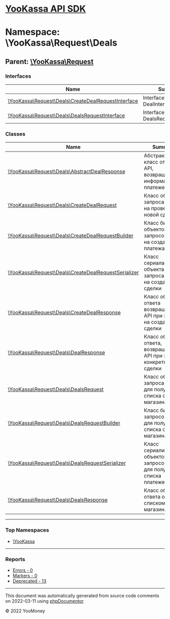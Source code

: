# [YooKassa API SDK](../home.md)

# Namespace: \YooKassa\Request\Deals

## Parent: [\YooKassa\Request](../namespaces/yookassa-request.md)

### Interfaces

| Name | Summary |
| ---- | ------- |
| [\YooKassa\Request\Deals\CreateDealRequestInterface](../classes/YooKassa-Request-Deals-CreateDealRequestInterface.md) | Interface DealInterface |
| [\YooKassa\Request\Deals\DealsRequestInterface](../classes/YooKassa-Request-Deals-DealsRequestInterface.md) | Interface DealsRequestInterface |

### Classes

| Name | Summary |
| ---- | ------- |
| [\YooKassa\Request\Deals\AbstractDealResponse](../classes/YooKassa-Request-Deals-AbstractDealResponse.md) | Абстрактный класс ответа от API, возвращающего информацию о платеже |
| [\YooKassa\Request\Deals\CreateDealRequest](../classes/YooKassa-Request-Deals-CreateDealRequest.md) | Класс объекта запроса к API на проведение новой сделки |
| [\YooKassa\Request\Deals\CreateDealRequestBuilder](../classes/YooKassa-Request-Deals-CreateDealRequestBuilder.md) | Класс билдера объектов запросов к API на создание платежа |
| [\YooKassa\Request\Deals\CreateDealRequestSerializer](../classes/YooKassa-Request-Deals-CreateDealRequestSerializer.md) | Класс сериалайзера объекта запроса к API на создание сделки |
| [\YooKassa\Request\Deals\CreateDealResponse](../classes/YooKassa-Request-Deals-CreateDealResponse.md) | Класс объекта ответа возвращаемого API при запросе на создание сделки |
| [\YooKassa\Request\Deals\DealResponse](../classes/YooKassa-Request-Deals-DealResponse.md) | Класс объекта ответа, возвращаемого API при запросе конкретной сделки |
| [\YooKassa\Request\Deals\DealsRequest](../classes/YooKassa-Request-Deals-DealsRequest.md) | Класс объекта запроса к API для получения списка сделок магазина |
| [\YooKassa\Request\Deals\DealsRequestBuilder](../classes/YooKassa-Request-Deals-DealsRequestBuilder.md) | Класс билдера запросов к API для получения списка сделок магазина |
| [\YooKassa\Request\Deals\DealsRequestSerializer](../classes/YooKassa-Request-Deals-DealsRequestSerializer.md) | Класс сериализатора объектов запросов к API для получения списка платежей |
| [\YooKassa\Request\Deals\DealsResponse](../classes/YooKassa-Request-Deals-DealsResponse.md) | Класс объекта ответа от API со списком сделок магазина |

---

### Top Namespaces

* [\YooKassa](../namespaces/yookassa.md)

---

### Reports
* [Errors - 0](../reports/errors.md)
* [Markers - 0](../reports/markers.md)
* [Deprecated - 13](../reports/deprecated.md)

---

This document was automatically generated from source code comments on 2022-03-11 using [phpDocumentor](http://www.phpdoc.org/)

&copy; 2022 YooMoney